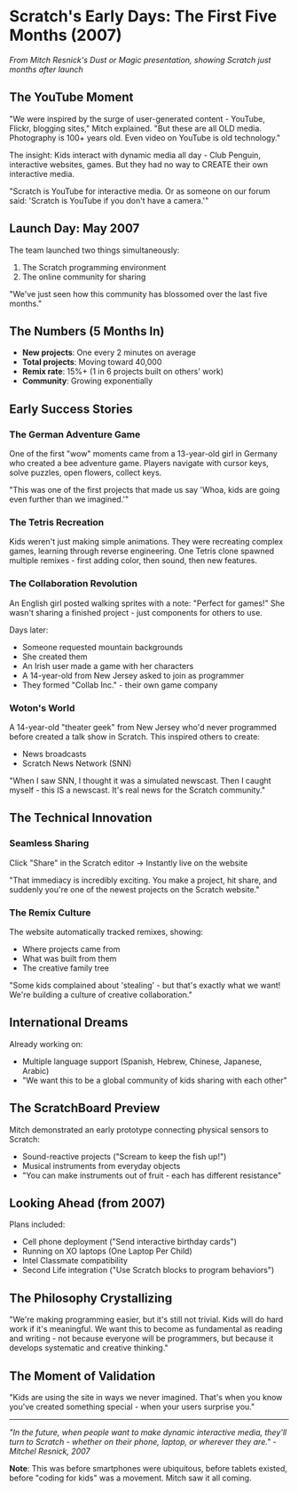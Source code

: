 # Scratch's Early Days: The First Five Months (2007)

*From Mitch Resnick's Dust or Magic presentation, showing Scratch just months after launch*

## The YouTube Moment

"We were inspired by the surge of user-generated content - YouTube, Flickr, blogging sites," Mitch explained. "But these are all OLD media. Photography is 100+ years old. Even video on YouTube is old technology."

The insight: Kids interact with dynamic media all day - Club Penguin, interactive websites, games. But they had no way to CREATE their own interactive media.

"Scratch is YouTube for interactive media. Or as someone on our forum said: 'Scratch is YouTube if you don't have a camera.'"

## Launch Day: May 2007

The team launched two things simultaneously:
1. The Scratch programming environment
2. The online community for sharing

"We've just seen how this community has blossomed over the last five months."

## The Numbers (5 Months In)

- **New projects**: One every 2 minutes on average
- **Total projects**: Moving toward 40,000
- **Remix rate**: 15%+ (1 in 6 projects built on others' work)
- **Community**: Growing exponentially

## Early Success Stories

### The German Adventure Game

One of the first "wow" moments came from a 13-year-old girl in Germany who created a bee adventure game. Players navigate with cursor keys, solve puzzles, open flowers, collect keys.

"This was one of the first projects that made us say 'Whoa, kids are going even further than we imagined.'"

### The Tetris Recreation

Kids weren't just making simple animations. They were recreating complex games, learning through reverse engineering. One Tetris clone spawned multiple remixes - first adding color, then sound, then new features.

### The Collaboration Revolution

An English girl posted walking sprites with a note: "Perfect for games!" She wasn't sharing a finished project - just components for others to use.

Days later:
- Someone requested mountain backgrounds
- She created them
- An Irish user made a game with her characters
- A 14-year-old from New Jersey asked to join as programmer
- They formed "Collab Inc." - their own game company

### Woton's World

A 14-year-old "theater geek" from New Jersey who'd never programmed before created a talk show in Scratch. This inspired others to create:
- News broadcasts
- Scratch News Network (SNN)

"When I saw SNN, I thought it was a simulated newscast. Then I caught myself - this IS a newscast. It's real news for the Scratch community."

## The Technical Innovation

### Seamless Sharing

Click "Share" in the Scratch editor → Instantly live on the website

"That immediacy is incredibly exciting. You make a project, hit share, and suddenly you're one of the newest projects on the Scratch website."

### The Remix Culture

The website automatically tracked remixes, showing:
- Where projects came from
- What was built from them
- The creative family tree

"Some kids complained about 'stealing' - but that's exactly what we want! We're building a culture of creative collaboration."

## International Dreams

Already working on:
- Multiple language support (Spanish, Hebrew, Chinese, Japanese, Arabic)
- "We want this to be a global community of kids sharing with each other"

## The ScratchBoard Preview

Mitch demonstrated an early prototype connecting physical sensors to Scratch:
- Sound-reactive projects ("Scream to keep the fish up!")
- Musical instruments from everyday objects
- "You can make instruments out of fruit - each has different resistance"

## Looking Ahead (from 2007)

Plans included:
- Cell phone deployment ("Send interactive birthday cards")
- Running on XO laptops (One Laptop Per Child)
- Intel Classmate compatibility
- Second Life integration ("Use Scratch blocks to program behaviors")

## The Philosophy Crystallizing

"We're making programming easier, but it's still not trivial. Kids will do hard work if it's meaningful. We want this to become as fundamental as reading and writing - not because everyone will be programmers, but because it develops systematic and creative thinking."

## The Moment of Validation

"Kids are using the site in ways we never imagined. That's when you know you've created something special - when your users surprise you."

---

*"In the future, when people want to make dynamic interactive media, they'll turn to Scratch - whether on their phone, laptop, or wherever they are." - Mitchel Resnick, 2007*

**Note**: This was before smartphones were ubiquitous, before tablets existed, before "coding for kids" was a movement. Mitch saw it all coming. 